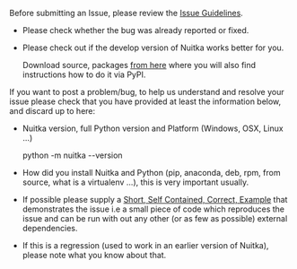 Before submitting an Issue, please review the [Issue Guidelines](https://github.com/kayhayen/Nuitka/blob/master/CONTRIBUTING.md#submitting-an-issue).

* Please check whether the bug was already reported or fixed.

* Please check out if the develop version of Nuitka works better for you.

  Download source, packages [from here](http://nuitka.net/pages/download.html)
  where you will also find instructions how to do it via PyPI.

If you want to post a problem/bug, to help us understand and resolve your issue
please check that you have provided at least the information below, and discard
up to here:

*  Nuitka version, full Python version and Platform (Windows, OSX, Linux ...)

   python -m nuitka --version

*  How did you install Nuitka and Python (pip, anaconda, deb, rpm, from source,
   what is a virtualenv ...), this is very important usually.

*  If possible please supply a [Short, Self Contained, Correct, Example](http://sscce.org/)
   that demonstrates the issue i.e a small piece of code which reproduces
   the issue and can be run with out any other (or as few as possible)
   external dependencies.

*  If this is a regression (used to work in an earlier version of Nuitka),
   please note what you know about that.
